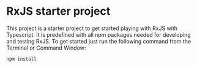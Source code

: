 # RxJS starter project
This project is a starter project to get started playing with RxJS with Typescript.
It is predefined with all npm packages needed for developing and testing RxJS.
To get started just run the following command from the Terminal or Command Window:

```
npm install
```